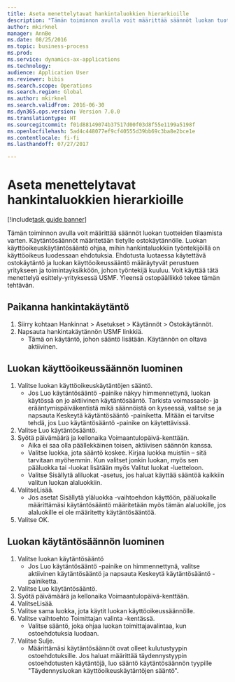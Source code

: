 ```yaml
--- 
title: Aseta menettelytavat hankintaluokkien hierarkioille
description: "Tämän toiminnon avulla voit määrittää säännöt luokan tuotteiden tilaamista varten."
author: mkirknel
manager: AnnBe
ms.date: 08/25/2016
ms.topic: business-process
ms.prod: 
ms.service: dynamics-ax-applications
ms.technology: 
audience: Application User
ms.reviewer: bibis
ms.search.scope: Operations
ms.search.region: Global
ms.author: mkirknel
ms.search.validFrom: 2016-06-30
ms.dyn365.ops.version: Version 7.0.0
ms.translationtype: HT
ms.sourcegitcommit: f01d88149074b37517d00f03d8f55e1199a5198f
ms.openlocfilehash: 5ad4c448077ef9cf40555d39bb69c3ba8e2bce1e
ms.contentlocale: fi-fi
ms.lasthandoff: 07/27/2017

---
```

# <a name="set-up-policies-for-procurement-category-hierarchies"></a>Aseta menettelytavat hankintaluokkien hierarkioille

[!include[task guide banner](../../includes/task-guide-banner.md)]

Tämän toiminnon avulla voit määrittää säännöt luokan tuotteiden tilaamista varten. Käytäntösäännöt määritetään tietylle ostokäytännölle. Luokan käyttöoikeuskäytäntösääntö ohjaa, mihin hankintaluokkiin työntekijöillä on käyttöoikeus luodessaan ehdotuksia. Ehdotusta luotaessa käytettävä ostokäytäntö ja luokan käyttöoikeussääntö määräytyvät perustuen yritykseen ja toimintayksikköön, johon työntekijä kuuluu. Voit käyttää tätä menettelyä esittely-yrityksessä USMF. Yleensä ostopäällikkö tekee tämän tehtävän.


## <a name="find-the-procurement-policy"></a>Paikanna hankintakäytäntö
1. Siirry kohtaan Hankinnat > Asetukset > Käytännöt > Ostokäytännöt.
2. Napsauta hankintakäytännön USMF linkkiä.
    * Tämä on käytäntö, johon sääntö lisätään. Käytännön on oltava aktiivinen.  

## <a name="create-a-category-access-rule"></a>Luokan käyttöoikeussäännön luominen
1. Valitse luokan käyttöoikeuskäytäntöjen sääntö.
    * Jos Luo käytäntösääntö -painike näkyy himmennettynä, luokan käytössä on jo aktiivinen käytäntösääntö. Tarkista voimassaolo- ja erääntymispäiväkentistä mikä säännöistä on kyseessä, valitse se ja napsauta Keskeytä käytäntösääntö -painiketta. Mitään ei tarvitse tehdä, jos Luo käytäntösääntö -painike on käytettävissä.  
2. Valitse Luo käytäntösääntö.
3. Syötä päivämäärä ja kellonaika Voimaantulopäivä-kenttään.
    * Aika ei saa olla päällekkäinen toisen, aktiivisen säännön kanssa.  
    * Valitse luokka, jota sääntö koskee. Kirjaa luokka muistiin – sitä tarvitaan myöhemmin. Kun valitset jonkin luokan, myös sen pääluokka tai -luokat lisätään myös Valitut luokat -luetteloon.  
    * Valitse Sisällytä aliluokat -asetus, jos haluat käyttää sääntöä kaikkiin valitun luokan alaluokkiin.  
4. ValitseLisää.
    * Jos asetat Sisällytä yläluokka -vaihtoehdon käyttöön, pääluokalle määrittämäsi käytäntösääntö määritetään myös tämän alaluokille, jos alaluokille ei ole määritetty käytäntösääntöä.  
5. Valitse OK.

## <a name="create-a-category-policy-rule"></a>Luokan käytäntösäännön luominen
1. Valitse luokan käytäntösääntö
    * Jos Luo käytäntösääntö -painike on himmennettynä, valitse aktiivinen käytäntösääntö ja napsauta Keskeytä käytäntösääntö -painiketta.  
2. Valitse Luo käytäntösääntö.
3. Syötä päivämäärä ja kellonaika Voimaantulopäivä-kenttään.
4. ValitseLisää.
5. Valitse sama luokka, jota käytit luokan käyttöoikeussäännölle.
6. Valitse vaihtoehto Toimittajan valinta -kentässä.
    * Valitse sääntö, joka ohjaa luokan toimittajavalintaa, kun ostoehdotuksia luodaan.  
7. Valitse Sulje.
    * Määrittämäsi käytäntösäännöt ovat olleet kulutustyypin ostoehdotuksille. Jos haluat määrittää täydennystyypin ostoehdotusten käytäntöjä, luo sääntö käytäntösäännön tyypille "Täydennysluokan käyttöoikeuskäytäntöjen sääntö".  


